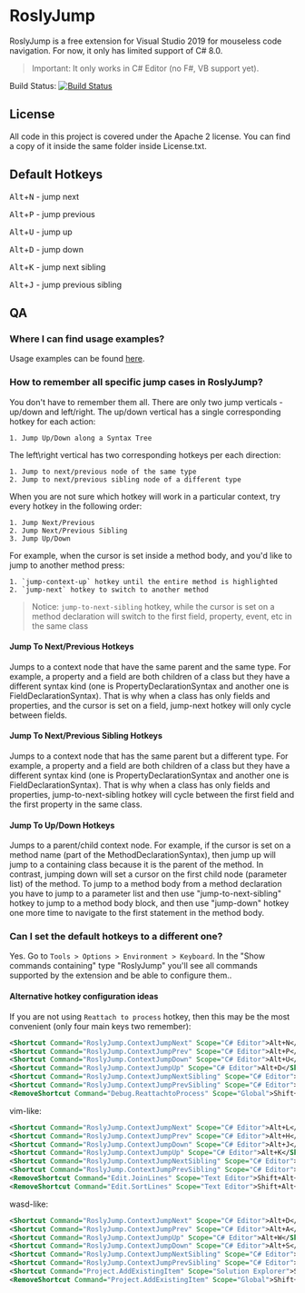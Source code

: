 # RoslyJump

RoslyJump is a free extension for Visual Studio 2019 for mouseless code navigation. For now, it only has limited support of C# 8.0.

> Important: It only works in C# Editor (no F#, VB support yet).

Build Status:
[![Build Status](https://sapehin.visualstudio.com/RoslyJump/_apis/build/status/psxvoid.RoslyJump?branchName=main)](https://sapehin.visualstudio.com/RoslyJump/_build/latest?definitionId=4&branchName=main)

## License

All code in this project is covered under the Apache 2 license. You can find a copy of it inside the same folder inside License.txt.

## Default Hotkeys

<kbd>Alt</kbd>+<kbd>N</kbd> - jump next

<kbd>Alt</kbd>+<kbd>P</kbd> - jump previous

<kbd>Alt</kbd>+<kbd>U</kbd> - jump up

<kbd>Alt</kbd>+<kbd>D</kbd> - jump down

<kbd>Alt</kbd>+<kbd>K</kbd> - jump next sibling

<kbd>Alt</kbd>+<kbd>J</kbd> - jump previous sibling

## QA

### Where I can find usage examples?

Usage examples can be found [here](https://github.com/psxvoid/RoslyJump/readme-examples.md).

### How to remember all specific jump cases in RoslyJump?

You don't have to remember them all. There are only two jump verticals - up/down and left/right. The up/down vertical has a single corresponding hotkey for each action:

    1. Jump Up/Down along a Syntax Tree

The left\right vertical has two corresponding hotkeys per each direction:

    1. Jump to next/previous node of the same type
    2. Jump to next/previous sibling node of a different type

When you are not sure which hotkey will work in a particular context, try every hotkey in the following order:

    1. Jump Next/Previous
    2. Jump Next/Previous Sibling
    3. Jump Up/Down

For example, when the cursor is set inside a method body, and you'd like to jump to another method press:

    1. `jump-context-up` hotkey until the entire method is highlighted
    2. `jump-next` hotkey to switch to another method

> Notice: `jump-to-next-sibling` hotkey, while the cursor is set on a method declaration will switch to the first field, property, event, etc in the same class

#### Jump To Next/Previous Hotkeys

Jumps to a context node that have the same parent and the same type. For example, a property and a field are both children of a class but they have a different syntax kind (one is PropertyDeclarationSyntax and another one is FieldDeclarationSyntax). That is why when a class has only fields and properties, and the cursor is set on a field, jump-next hotkey will only cycle between fields.

#### Jump To Next/Previous Sibling Hotkeys

Jumps to a context node that has the same parent but a different type. For example, a property and a field are both children of a class but they have a different syntax kind (one is PropertyDeclarationSyntax and another one is FieldDeclarationSyntax). That is why when a class has only fields and properties, jump-to-next-sibling hotkey will cycle between the first field and the first property in the same class.

#### Jump To Up/Down Hotkeys

Jumps to a parent/child context node. For example, if the cursor is set on a method name (part of the MethodDeclarationSyntax), then jump up will jump to a containing class because it is the parent of the method. In contrast, jumping down will set a cursor on the first child node (parameter list) of the method. To jump to a method body from a method declaration you have to jump to a parameter list and then use "jump-to-next-sibling" hotkey to jump to a method body block, and then use "jump-down" hotkey one more time to navigate to the first statement in the method body.

### Can I set the default hotkeys to a different one?

Yes. Go to `Tools > Options > Environment > Keyboard`. In the "Show commands containing" type "RoslyJump" you'll see all commands supported by the extension and be able to configure them..

#### Alternative hotkey configuration ideas

If you are not using `Reattach to process` hotkey, then this may be the most convenient (only four main keys two remember):

```xml
<Shortcut Command="RoslyJump.ContextJumpNext" Scope="C# Editor">Alt+N</Shortcut>
<Shortcut Command="RoslyJump.ContextJumpPrev" Scope="C# Editor">Alt+P</Shortcut>
<Shortcut Command="RoslyJump.ContextJumpDown" Scope="C# Editor">Alt+U</Shortcut>
<Shortcut Command="RoslyJump.ContextJumpUp" Scope="C# Editor">Alt+D</Shortcut>
<Shortcut Command="RoslyJump.ContextJumpNextSibling" Scope="C# Editor">Shift+Alt+N</Shortcut>
<Shortcut Command="RoslyJump.ContextJumpPrevSibling" Scope="C# Editor">Shift+Alt+P</Shortcut>
<RemoveShortcut Command="Debug.ReattachtoProcess" Scope="Global">Shift+Alt+P</RemoveShortcut>
```

vim-like:

```xml
<Shortcut Command="RoslyJump.ContextJumpNext" Scope="C# Editor">Alt+L</Shortcut>
<Shortcut Command="RoslyJump.ContextJumpPrev" Scope="C# Editor">Alt+H</Shortcut>
<Shortcut Command="RoslyJump.ContextJumpDown" Scope="C# Editor">Alt+J</Shortcut>
<Shortcut Command="RoslyJump.ContextJumpUp" Scope="C# Editor">Alt+K</Shortcut>
<Shortcut Command="RoslyJump.ContextJumpNextSibling" Scope="C# Editor">Shift+Alt+L</Shortcut>
<Shortcut Command="RoslyJump.ContextJumpPrevSibling" Scope="C# Editor">Shift+Alt+H</Shortcut>
<RemoveShortcut Command="Edit.JoinLines" Scope="Text Editor">Shift+Alt+L, Shift+Alt+J</RemoveShortcut>
<RemoveShortcut Command="Edit.SortLines" Scope="Text Editor">Shift+Alt+L, Shift+Alt+S</RemoveShortcut>
```

wasd-like:

```xml
<Shortcut Command="RoslyJump.ContextJumpNext" Scope="C# Editor">Alt+D</Shortcut>
<Shortcut Command="RoslyJump.ContextJumpPrev" Scope="C# Editor">Alt+A</Shortcut>
<Shortcut Command="RoslyJump.ContextJumpUp" Scope="C# Editor">Alt+W</Shortcut>
<Shortcut Command="RoslyJump.ContextJumpDown" Scope="C# Editor">Alt+S</Shortcut>
<Shortcut Command="RoslyJump.ContextJumpNextSibling" Scope="C# Editor">Shift+Alt+D</Shortcut>
<Shortcut Command="RoslyJump.ContextJumpPrevSibling" Scope="C# Editor">Shift+Alt+A</Shortcut>
<Shortcut Command="Project.AddExistingItem" Scope="Solution Explorer">Shift+Alt+A</Shortcut>
<RemoveShortcut Command="Project.AddExistingItem" Scope="Global">Shift+Alt+A</RemoveShortcut>
```
